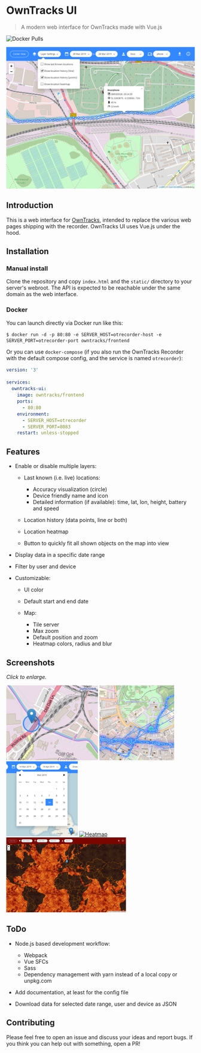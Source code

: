 # OwnTracks UI

> A modern web interface for OwnTracks made with Vue.js

![Docker Pulls](https://img.shields.io/docker/pulls/owntracks/frontend)

<p style="text-align: center;">
  <img src="docs/images/owntracks-ui.png" alt="OwnTracks UI">
</p>

## Introduction

This is a web interface for [OwnTracks](https://github.com/owntracks/recorder), intended to replace the various web pages shipping with the recorder. OwnTracks UI uses Vue.js under the hood.

## Installation

### Manual install

Clone the repository and copy `index.html` and the `static/` directory to your server's webroot. The API is expected to be reachable under the same domain as the web interface.

### Docker

You can launch directly via Docker run like this:
```console
$ docker run -d -p 80:80 -e SERVER_HOST=otrecorder-host -e SERVER_PORT=otrecorder-port owntracks/frontend
```

Or you can use `docker-compose` (if you also run the OwnTracks Recorder with the default compose config, and the service is named `otrecorder`):

```yaml
version: '3'

services:
  owntracks-ui:
    image: owntracks/frontend
    ports:
      - 80:80
    environment:
      - SERVER_HOST=otrecorder
      - SERVER_PORT=8083
    restart: unless-stopped
```

## Features

- Enable or disable multiple layers:

  - Last known (i.e. live) locations:

    - Accuracy visualization (circle)
    - Device friendly name and icon
    - Detailed information (if available): time, lat, lon, height, battery and speed

  - Location history (data points, line or both)
  - Location heatmap
  - Button to quickly fit all shown objects on the map into view

- Display data in a specific date range
- Filter by user and device
- Customizable:

  - UI color
  - Default start and end date
  - Map:

    - Tile server
    - Max zoom
    - Default position and zoom
    - Heatmap colors, radius and blur

## Screenshots

_Click to enlarge._

<a href="docs/images/live.png" target="_blank"><img src="docs/images/live.png" alt="Live" height="200"></a>
<a href="docs/images/multiple.png" target="_blank"><img src="docs/images/multiple.png" alt="Multiple" height="200"></a>
<a href="docs/images/date-selection.png" target="_blank"><img src="docs/images/date-selection.png" alt="Date selection" height="200"></a>
<a href="docs/images/heatmap.png" target="_blank"><img src="docs/images/heatmap.png" alt="Heatmap" height="200"></a>
<a href="docs/images/customized.png" target="_blank"><img src="docs/images/customized.png" alt="Customized" height="200"></a>

## ToDo

- Node.js based development workflow:

  - Webpack
  - Vue SFCs
  - Sass
  - Dependency management with yarn instead of a local copy or unpkg.com

- Add documentation, at least for the config file
- Download data for selected date range, user and device as JSON

## Contributing

Please feel free to open an issue and discuss your ideas and report bugs. If you think you can help out with something, open a PR!
